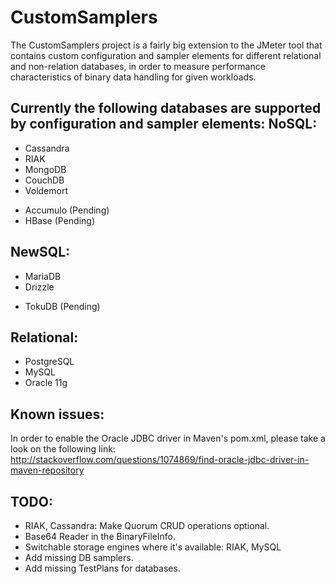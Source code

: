CustomSamplers
==============

The CustomSamplers project is a fairly big extension to the JMeter tool that 
contains custom configuration and sampler elements for different relational and
non-relation databases, in order to measure performance characteristics of binary
data handling for given workloads.

Currently the following databases are supported by configuration and sampler elements:
NoSQL:
------
 + Cassandra
 + RIAK
 + MongoDB
 + CouchDB
 + Voldemort
 - Accumulo (Pending)
 - HBase (Pending)
 
NewSQL:
-------
 + MariaDB
 + Drizzle
 - TokuDB (Pending)

Relational:
-----------
 + PostgreSQL
 + MySQL
 + Oracle 11g


Known issues:
-------------
In order to enable the Oracle JDBC driver in Maven's pom.xml, please take a look on the following link:
http://stackoverflow.com/questions/1074869/find-oracle-jdbc-driver-in-maven-repository

TODO:
-----
 - RIAK, Cassandra: Make Quorum CRUD operations optional.
 - Base64 Reader in the BinaryFileInfo.
 - Switchable storage engines where it's available: RIAK, MySQL
 - Add missing DB samplers.
 - Add missing TestPlans for databases.
